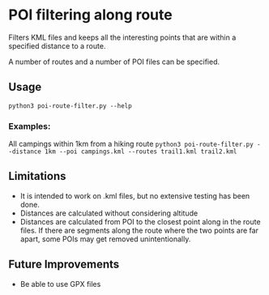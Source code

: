 # POI filtering along route
Filters KML files and keeps all the interesting points that are within a specified distance to a route.

A number of routes and a number of POI files can be specified.

## Usage
`python3 poi-route-filter.py --help`

### Examples:
All campings within 1km from a hiking route
`python3 poi-route-filter.py --distance 1km --poi campings.kml --routes trail1.kml trail2.kml`

## Limitations
- It is intended to work on .kml files, but no extensive testing has been done.
- Distances are calculated without considering altitude
- Distances are calculated from POI to the closest point along in the route files. If there are segments along the route where the two points are far apart, some POIs may get removed unintentionally.


## Future Improvements
- Be able to use GPX files

